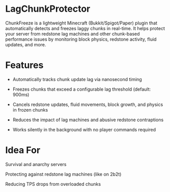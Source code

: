 # LagChunkProtector

ChunkFreeze is a lightweight Minecraft (Bukkit/Spigot/Paper) plugin that automatically detects and freezes laggy chunks in real-time. It helps protect your server from redstone lag machines and other chunk-based performance issues by monitoring block physics, redstone activity, fluid updates, and more.

# Features

- Automatically tracks chunk update lag via nanosecond timing

- Freezes chunks that exceed a configurable lag threshold (default: 900ms)

- Cancels redstone updates, fluid movements, block growth, and physics in frozen chunks

- Reduces the impact of lag machines and abusive redstone contraptions

- Works silently in the background with no player commands required

# Idea For

Survival and anarchy servers

Protecting against redstone lag machines (like on 2b2t)

Reducing TPS drops from overloaded chunks
